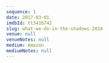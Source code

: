 ```yaml
---
sequence: 1
date: 2017-03-01
imdbId: tt3416742
slug: what-we-do-in-the-shadows-2014
venue: null
venueNotes: null
medium: Amazon
mediumNotes: null
---
```


